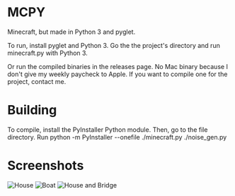 # MCPY
Minecraft, but made in Python 3 and pyglet.


To run, install pyglet and Python 3.
Go the the project's directory and run minecraft.py with Python 3.

Or run the compiled binaries in the releases page. No Mac binary because I don't give my weekly paycheck to Apple. 
If you want to compile one for the project, contact me.

# Building
To compile, install the PyInstaller Python module.
Then, go to the file directory.
Run python -m PyInstaller --onefile ./minecraft.py ./noise_gen.py

# Screenshots

![House](https://github.com/TransKat/minecraftpython/blob/main/house.png)
![Boat](https://github.com/TransKat/minecraftpython/blob/main/boat.png)
![House and Bridge](https://user-images.githubusercontent.com/61893437/114472412-c583c600-9bb7-11eb-8a8d-8484ab31c3e5.png)
